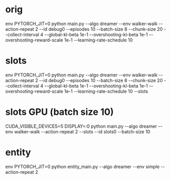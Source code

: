 # orig
env PYTORCH_JIT=0 python main.py --algo dreamer --env walker-walk --action-repeat 2 --id debug0 --episodes 10 --batch-size 8 --chunk-size 20 --collect-interval 4 --global-kl-beta 1e-1 --overshooting-kl-beta 1e-1 --overshooting-reward-scale 1e-1 --learning-rate-schedule 10

# slots
env PYTORCH_JIT=0 python main.py --algo dreamer --env walker-walk --action-repeat 2 --id debug0 --episodes 10 --batch-size 8 --chunk-size 20 --collect-interval 4 --global-kl-beta 1e-1 --overshooting-kl-beta 1e-1 --overshooting-reward-scale 1e-1 --learning-rate-schedule 10 --slots

# slots GPU (batch size 10)
CUDA_VISIBLE_DEVICES=5 DISPLAY=:0 python main.py --algo dreamer --env walker-walk --action-repeat 2 --slots --id slots0 --batch-size 10


# entity
env PYTORCH_JIT=0 python entity_main.py --algo dreamer --env simple --action-repeat 2
